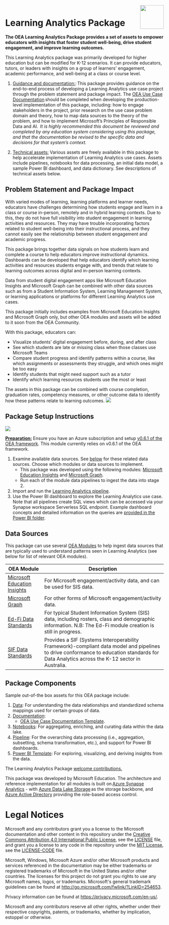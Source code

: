 <img align="right" height="75" src="https://github.com/microsoft/OpenEduAnalytics/blob/main/docs/pics/oea-logo-nobg.png">

# Learning Analytics Package

**The OEA Learning Analytics Package provides a set of assets to empower educators with insights that foster student well-being, drive student engagement, and improve learning outcomes.**

This Learning Analytics package was primarily developed for higher education but can be modified for K-12 scenarios. It can provide educators, tutors, or leaders with insights on a group of learners' engagement, academic performance, and well-being at a class or course level. 

1. <ins>Guidance and documentation:</ins>: This package provides guidance on the end-to-end process of developing a Learning Analytics use case project through the problem statement and package impact. The [OEA Use Case Documentation](https://github.com/microsoft/OpenEduAnalytics/blob/main/docs/use_cases/Open_Education_Analytics_Use_Case_Template_v3.docx) should be completed when developing the production-level implementation of this package, including: how to engage stakeholders in the project, prior research on the use case problem domain and theory, how to map data sources to the theory of the problem, and how to implement Microsoft’s Principles of Responsible Data and AI. <em> It is highly recommended this document be reviewed and completed by any education system considering using this package, and that the documentation be revised to the specific data and decisions for that system’s context.</em> 

2. <ins>Technical assets:</ins> Various assets are freely available in this package to help accelerate implementation of Learning Analytics use cases. Assets include pipelines, notebooks for data processing, an initial data model, a sample Power BI dashboard, and data dictionary. See descriptions of technical assets below.

## Problem Statement and Package Impact
With varied modes of learning, learning platforms and learner needs, educators have challenges determining how students engage and learn in a class or course in-person, remotely and in hybrid learning contexts. Due to this, they do not have full visibility into student engagement in learning activities and resources.  They may have trouble incorporating factors related to student well-being into their instructional process, and they cannot easily see the relationship between student engagement and academic progress. 

This package brings together data signals on how students learn and complete a course to help educators improve instructional dynamics. Dashboards can be developed that help educators identify which learning activities and resources students engage with, and trends that relate to learning outcomes across digital and in-person learning contexts. 

Data from student digital engagement apps like Microsoft Education Insights and Microsoft Graph can be combined with other data sources such as from a Student Information System, Learning Management System, or learning applications or platforms for different Learning Analytics use cases.  

This package initially includes examples from Microsoft Education Insights and Microsoft Graph only, but other OEA modules and assets will be added to it soon from the OEA Community. 

With this package, educators can: 

- Visualize students’ digital engagement before, during, and after class 
- See which students are late or missing class when those classes use Microsoft Teams 
- Compare student progress and identify patterns within a course, like which assignments or assessments they struggle, and which ones might be too easy 
- Identify students that might need support such as a tutor  
- Identify which learning resources students use the most or least 

The assets in this package can be combined with course completion, graduation rates, competency measures, or other outcome data to identify how these patterns relate to learning outcomes. 
![](https://github.com/microsoft/OpenEduAnalytics/blob/main/packages/package_catalog/Learning_Analytics/docs/images/Learning_Analytics_PBI_Engagement.png)

## Package Setup Instructions
![](https://github.com/microsoft/OpenEduAnalytics/blob/main/packages/package_catalog/Learning_Analytics/docs/images/Learning_Analytics_Package_Setup_Instructions.png)

<ins><strong>Preparation:</ins></strong> Ensure you have an Azure subscription and setup [v0.6.1 of the OEA framework](https://github.com/microsoft/OpenEduAnalytics/releases/tag/OEA_framework_v0.6.1). This module currently relies on v0.6.1 of the OEA framework.

1. Examine available data sources. See [below](https://github.com/microsoft/OpenEduAnalytics/tree/main/packages/package_catalog/Learning_Analytics#data-sources) for these related data sources. Choose which modules or data sources to implement.
    * This package was developed using the following modules: [Microsoft Education Insights](https://github.com/microsoft/OpenEduAnalytics/tree/main/modules/module_catalog/Microsoft_Education_Insights) and [Microsoft Graph](https://github.com/microsoft/OpenEduAnalytics/tree/main/modules/module_catalog/Microsoft_Graph). 
    * Run each of the module data pipelines to ingest the data into stage 2. 
3. Import and run the [Learning Analytics pipeline](https://github.com/microsoft/OpenEduAnalytics/tree/main/packages/package_catalog/Learning_Analytics/pipeline).
4. Use the Power BI dashboard to explore the Learning Analytics use case. Note that all pipelines create SQL views which can be accessed via your Synapse workspace Serverless SQL endpoint. Example dashboard concepts and detailed information on the queries are [provided in the Power BI folder](https://github.com/microsoft/OpenEduAnalytics/tree/main/packages/package_catalog/Learning_Analytics/powerbi).
      
## Data Sources
This package can use several [OEA Modules](https://github.com/microsoft/OpenEduAnalytics/tree/main/modules) to help ingest data sources that are typically used to understand patterns seen in Learning Analytics (see below for list of relevant OEA modules). 

| OEA Module | Description |
| --- | --- |
| [Microsoft Education Insights](https://github.com/microsoft/OpenEduAnalytics/tree/main/modules/module_catalog/Microsoft_Education_Insights) | For Microsoft engagement/activity data, and can be used for SIS data. |
| [Microsoft Graph](https://github.com/microsoft/OpenEduAnalytics/tree/main/modules/module_catalog/Microsoft_Graph) | For other forms of Microsoft engagement/activity data. |
| [Ed-Fi Data Standards](https://github.com/microsoft/OpenEduAnalytics/tree/main/modules/module_catalog/Ed-Fi) | For typical Student Information System (SIS) data, including rosters, class and demographic information. N.B: The Ed-Fi module creation is still in progress. |
| [SIF Data Standards](https://github.com/microsoft/OpenEduAnalytics/tree/main/modules/module_catalog/SIF) | Provides a SIF (Systems Interoperability Framework)-compliant data model and pipelines to drive conformance to education standards for Data Analytics across the K-12 sector in Australia. |


## Package Components 
Sample out-of-the box assets for this OEA package include: 
1. [Data](https://github.com/microsoft/OpenEduAnalytics/tree/main/packages/package_catalog/Learning_Analytics/data): For understanding the data relationships and standardized schema mappings used for certain groups of data.
2. [Documentation](https://github.com/microsoft/OpenEduAnalytics/tree/main/packages/package_catalog/Learning_Analytics/docs): 
      * [OEA Use Case Documentation Template](https://github.com/microsoft/OpenEduAnalytics/blob/main/docs/use_cases/Open_Education_Analytics_Use_Case_Template_v3.docx). 
3. [Notebooks](https://github.com/microsoft/OpenEduAnalytics/tree/main/packages/package_catalog/Learning_Analytics/notebooks): For aggregating, enriching, and curating data within the data lake.
4. [Pipeline](https://github.com/microsoft/OpenEduAnalytics/tree/main/packages/package_catalog/Learning_Analytics/pipeline): For the overarching data processing (i.e., aggregation, subsetting, schema transformation, etc.), and support for Power BI dashboards.
5. [Power BI Template](https://github.com/microsoft/OpenEduAnalytics/tree/main/packages/package_catalog/Learning_Analytics/powerbi): For exploring, visualizing, and deriving insights from the data.

The Learning Analytics Package [welcome contributions.](https://github.com/microsoft/OpenEduAnalytics/blob/main/docs/license/CONTRIBUTING.md) 

This package was developed by Microsoft Education. The architecture and reference implementation for all modules is built on [Azure Synapse Analytics](https://azure.microsoft.com/en-us/services/synapse-analytics/) - with [Azure Data Lake Storage](https://docs.microsoft.com/en-us/azure/storage/blobs/data-lake-storage-introduction) as the storage backbone,  and [Azure Active Directory](https://azure.microsoft.com/en-us/services/active-directory/) providing the role-based access control.

# Legal Notices

Microsoft and any contributors grant you a license to the Microsoft documentation and other content in this repository under the [Creative Commons Attribution 4.0 International Public License](https://creativecommons.org/licenses/by/4.0/legalcode), see the [LICENSE](LICENSE) file, and grant you a license to any code in the repository under the [MIT License](https://opensource.org/licenses/MIT), see the [LICENSE-CODE](LICENSE-CODE) file.

Microsoft, Windows, Microsoft Azure and/or other Microsoft products and services referenced in the documentation may be either trademarks or registered trademarks of Microsoft in the United States and/or other countries. The licenses for this project do not grant you rights to use any Microsoft names, logos, or trademarks. Microsoft's general trademark guidelines can be found at http://go.microsoft.com/fwlink/?LinkID=254653.

Privacy information can be found at https://privacy.microsoft.com/en-us/.

Microsoft and any contributors reserve all other rights, whether under their respective copyrights, patents, or trademarks, whether by implication, estoppel or otherwise.
